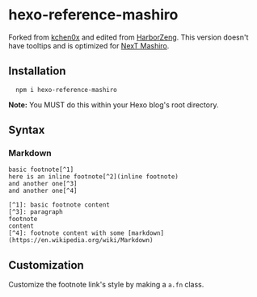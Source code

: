 # hexo-reference-mashiro

Forked from [kchen0x](https://github.com/kchen0x/hexo-reference) and edited from [HarborZeng](https://github.com/HarborZeng/hexo-reference/blob/master/src/footnotes.js). This version doesn't have tooltips and is optimized for [NexT Mashiro](https://github.com/watatomo/next-mashiro).

## Installation

```
  npm i hexo-reference-mashiro
```

**Note:** You MUST do this within your Hexo blog's root directory.

## Syntax

### Markdown
```
basic footnote[^1]
here is an inline footnote[^2](inline footnote)
and another one[^3]
and another one[^4]

[^1]: basic footnote content
[^3]: paragraph
footnote
content
[^4]: footnote content with some [markdown](https://en.wikipedia.org/wiki/Markdown)
```

## Customization

Customize the footnote link's style by making a `a.fn` class.
